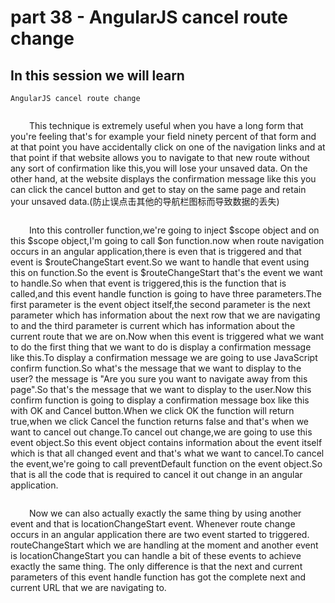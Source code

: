 # part 38 - AngularJS cancel route change

## In this session we will learn

    AngularJS cancel route change

<img src="../img/cancelRouteChange1.png" alt="">

<p style="text-indent:30px;">This technique is extremely useful when you have a long form that you're feeling that's for example your field ninety percent of that form and at that point you have accidentally click on one of the navigation links and at that point if that website allows you to navigate to that new route without any sort of confirmation like this,you will lose your unsaved data. On the other hand, at the website displays the confirmation message like this you can click the cancel button and get to stay on the same page and retain your unsaved data.(防止误点击其他的导航栏图标而导致数据的丢失)</p>

<img src="../img/cancelRouteChange2.png" alt="">

<p style="text-indent:30px;">Into this controller function,we're going to inject $scope object and on this $scope object,I'm going to call $on function.now when route navigation occurs in an angular application,there is even that is triggered and that event is $routeChangeStart event.So we want to handle that event using this on function.So the event is $routeChangeStart that's the event we want to handle.So when that event is triggered,this is the function that is called,and this event handle function is going to have three parameters.The first parameter is the event object itself,the second parameter is the next parameter which has information about the next row that we are navigating to and the third parameter is current which has information about the current route that we are on.Now when this event is triggered what we want to do the first thing that we want to do is display a confirmation message like this.To display a confirmation message we are going to use JavaScript confirm function.So what's the message that we want to display to the user? the message is "Are you sure you want to navigate away from this page".So that's the message that we want to display to the user.Now this confirm function is going to display a confirmation message box like this with OK and Cancel button.When we click OK the function will return true,when we click Cancel the function returns false and that's when we want to cancel out change.To cancel out change,we are going to use this event object.So this event object contains information about the event itself which is that all changed event and that's what we want to cancel.To cancel the event,we're going to call preventDefault function on the event object.So that is all the code that is required to cancel it out change in an angular application.</p>

<img src="../img/cancelRouteChange3.png" alt="">

<p style="text-indent:30px;">Now we can also actually exactly the same thing by using another event and that is locationChangeStart event. Whenever route change occurs in an angular application there are two event started to triggered. routeChangeStart which we are handling at the moment and another event is locationChangeStart you can handle a bit of these events to achieve exactly the same thing. The only difference is that the next and current parameters of this event handle function has got the complete next and current URL that we are navigating to.</p>

<img src="../img/cancelRouteChange4.png" alt="">